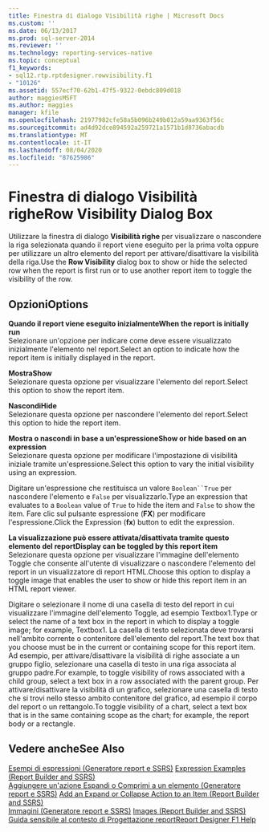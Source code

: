 ```yaml
---
title: Finestra di dialogo Visibilità righe | Microsoft Docs
ms.custom: ''
ms.date: 06/13/2017
ms.prod: sql-server-2014
ms.reviewer: ''
ms.technology: reporting-services-native
ms.topic: conceptual
f1_keywords:
- sql12.rtp.rptdesigner.rowvisibility.f1
- "10126"
ms.assetid: 557ecf70-62b1-47f5-9322-0ebdc809d018
author: maggiesMSFT
ms.author: maggies
manager: kfile
ms.openlocfilehash: 21977982cfe58a5b096b249b012a59aa9363f56c
ms.sourcegitcommit: ad4d92dce894592a259721a1571b1d8736abacdb
ms.translationtype: MT
ms.contentlocale: it-IT
ms.lasthandoff: 08/04/2020
ms.locfileid: "87625986"
---
```

# <a name="row-visibility-dialog-box"></a><span data-ttu-id="c0abe-102">Finestra di dialogo Visibilità righe</span><span class="sxs-lookup"><span data-stu-id="c0abe-102">Row Visibility Dialog Box</span></span>
  <span data-ttu-id="c0abe-103">Utilizzare la finestra di dialogo **Visibilità righe** per visualizzare o nascondere la riga selezionata quando il report viene eseguito per la prima volta oppure per utilizzare un altro elemento del report per attivare/disattivare la visibilità della riga.</span><span class="sxs-lookup"><span data-stu-id="c0abe-103">Use the **Row Visibility** dialog box to show or hide the selected row when the report is first run or to use another report item to toggle the visibility of the row.</span></span>  
  
## <a name="options"></a><span data-ttu-id="c0abe-104">Opzioni</span><span class="sxs-lookup"><span data-stu-id="c0abe-104">Options</span></span>  
 <span data-ttu-id="c0abe-105">**Quando il report viene eseguito inizialmente**</span><span class="sxs-lookup"><span data-stu-id="c0abe-105">**When the report is initially run**</span></span>  
 <span data-ttu-id="c0abe-106">Selezionare un'opzione per indicare come deve essere visualizzato inizialmente l'elemento nel report.</span><span class="sxs-lookup"><span data-stu-id="c0abe-106">Select an option to indicate how the report item is initially displayed in the report.</span></span>  
  
 <span data-ttu-id="c0abe-107">**Mostra**</span><span class="sxs-lookup"><span data-stu-id="c0abe-107">**Show**</span></span>  
 <span data-ttu-id="c0abe-108">Selezionare questa opzione per visualizzare l'elemento del report.</span><span class="sxs-lookup"><span data-stu-id="c0abe-108">Select this option to show the report item.</span></span>  
  
 <span data-ttu-id="c0abe-109">**Nascondi**</span><span class="sxs-lookup"><span data-stu-id="c0abe-109">**Hide**</span></span>  
 <span data-ttu-id="c0abe-110">Selezionare questa opzione per nascondere l'elemento del report.</span><span class="sxs-lookup"><span data-stu-id="c0abe-110">Select this option to hide the report item.</span></span>  
  
 <span data-ttu-id="c0abe-111">**Mostra o nascondi in base a un'espressione**</span><span class="sxs-lookup"><span data-stu-id="c0abe-111">**Show or hide based on an expression**</span></span>  
 <span data-ttu-id="c0abe-112">Selezionare questa opzione per modificare l'impostazione di visibilità iniziale tramite un'espressione.</span><span class="sxs-lookup"><span data-stu-id="c0abe-112">Select this option to vary the initial visibility using an expression.</span></span>  
  
 <span data-ttu-id="c0abe-113">Digitare un'espressione che restituisca un valore `Boolean``True` per nascondere l'elemento e `False` per visualizzarlo.</span><span class="sxs-lookup"><span data-stu-id="c0abe-113">Type an expression that evaluates to a `Boolean` value of `True` to hide the item and `False` to show the item.</span></span> <span data-ttu-id="c0abe-114">Fare clic sul pulsante espressione (**FX**) per modificare l'espressione.</span><span class="sxs-lookup"><span data-stu-id="c0abe-114">Click the Expression (**fx**) button to edit the expression.</span></span>  
  
 <span data-ttu-id="c0abe-115">**La visualizzazione può essere attivata/disattivata tramite questo elemento del report**</span><span class="sxs-lookup"><span data-stu-id="c0abe-115">**Display can be toggled by this report item**</span></span>  
 <span data-ttu-id="c0abe-116">Selezionare questa opzione per visualizzare l'immagine dell'elemento Toggle che consente all'utente di visualizzare o nascondere l'elemento del report in un visualizzatore di report HTML.</span><span class="sxs-lookup"><span data-stu-id="c0abe-116">Choose this option to display a toggle image that enables the user to show or hide this report item in an HTML report viewer.</span></span>  
  
 <span data-ttu-id="c0abe-117">Digitare o selezionare il nome di una casella di testo del report in cui visualizzare l'immagine dell'elemento Toggle, ad esempio Textbox1.</span><span class="sxs-lookup"><span data-stu-id="c0abe-117">Type or select the name of a text box in the report in which to display a toggle image; for example, Textbox1.</span></span> <span data-ttu-id="c0abe-118">La casella di testo selezionata deve trovarsi nell'ambito corrente o contenitore dell'elemento del report.</span><span class="sxs-lookup"><span data-stu-id="c0abe-118">The text box that you choose must be in the current or containing scope for this report item.</span></span> <span data-ttu-id="c0abe-119">Ad esempio, per attivare/disattivare la visibilità di righe associate a un gruppo figlio, selezionare una casella di testo in una riga associata al gruppo padre.</span><span class="sxs-lookup"><span data-stu-id="c0abe-119">For example, to toggle visibility of rows associated with a child group, select a text box in a row associated with the parent group.</span></span> <span data-ttu-id="c0abe-120">Per attivare/disattivare la visibilità di un grafico, selezionare una casella di testo che si trovi nello stesso ambito contenitore del grafico, ad esempio il corpo del report o un rettangolo.</span><span class="sxs-lookup"><span data-stu-id="c0abe-120">To toggle visibility of a chart, select a text box that is in the same containing scope as the chart; for example, the report body or a rectangle.</span></span>  
  
## <a name="see-also"></a><span data-ttu-id="c0abe-121">Vedere anche</span><span class="sxs-lookup"><span data-stu-id="c0abe-121">See Also</span></span>  
 <span data-ttu-id="c0abe-122">[Esempi di espressioni &#40;Generatore report e SSRS&#41;](report-design/expression-examples-report-builder-and-ssrs.md) </span><span class="sxs-lookup"><span data-stu-id="c0abe-122">[Expression Examples &#40;Report Builder and SSRS&#41;](report-design/expression-examples-report-builder-and-ssrs.md) </span></span>  
 <span data-ttu-id="c0abe-123">[Aggiungere un'azione Espandi o Comprimi a un elemento &#40;Generatore report e SSRS&#41;](report-design/add-an-expand-or-collapse-action-to-an-item-report-builder-and-ssrs.md) </span><span class="sxs-lookup"><span data-stu-id="c0abe-123">[Add an Expand or Collapse Action to an Item &#40;Report Builder and SSRS&#41;](report-design/add-an-expand-or-collapse-action-to-an-item-report-builder-and-ssrs.md) </span></span>  
 <span data-ttu-id="c0abe-124">[Immagini &#40;Generatore report e SSRS&#41;](report-design/images-report-builder-and-ssrs.md) </span><span class="sxs-lookup"><span data-stu-id="c0abe-124">[Images &#40;Report Builder and SSRS&#41;](report-design/images-report-builder-and-ssrs.md) </span></span>  
 [<span data-ttu-id="c0abe-125">Guida sensibile al contesto di Progettazione report</span><span class="sxs-lookup"><span data-stu-id="c0abe-125">Report Designer F1 Help</span></span>](tools/report-designer-f1-help.md)  
  
  

